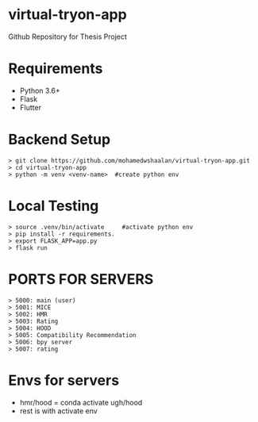 # virtual-tryon-app
Github Repository for Thesis Project

# Requirements
- Python 3.6+
- Flask
- Flutter

# Backend Setup
```
> git clone https://github.com/mohamedwshaalan/virtual-tryon-app.git
> cd virtual-tryon-app
> python -m venv <venv-name>  #create python env
```
# Local Testing
```
> source .venv/bin/activate     #activate python env
> pip install -r requirements.
> export FLASK_APP=app.py
> flask run
```
# PORTS FOR SERVERS 
```
> 5000: main (user) 
> 5001: MICE  
> 5002: HMR   
> 5003: Rating 
> 5004: HOOD 
> 5005: Compatibility Recommendation
> 5006: bpy server 
> 5007: rating 
```
# Envs for servers
- hmr/hood = conda activate ugh/hood
- rest is with activate env